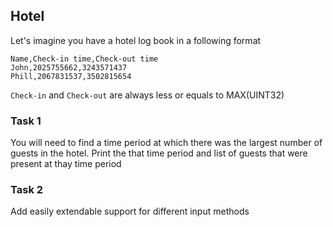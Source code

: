 ## Hotel

Let's imagine you have a hotel log book in a following format

```csv
Name,Check-in time,Check-out time
John,2025755662,3243571437
Phill,2067831537,3502815654
```

`Check-in` and `Check-out` are always less or equals to MAX(UINT32)

### Task 1

You will need to find a time period at which there was the largest number of guests in the hotel.
Print the that time period and list of guests that were present at thay time period

### Task 2

Add easily extendable support for different input methods